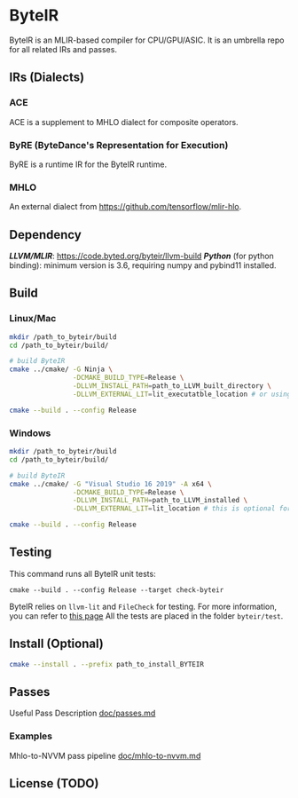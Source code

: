 # ByteIR

ByteIR is an MLIR-based compiler for CPU/GPU/ASIC.
It is an umbrella repo for all related IRs and passes.


## IRs (Dialects)

### ACE
ACE is a supplement to MHLO dialect for composite operators.

### ByRE (ByteDance's Representation for Execution)
ByRE is a runtime IR for the ByteIR runtime. 

### MHLO 
An external dialect from https://github.com/tensorflow/mlir-hlo.

## Dependency 
***LLVM/MLIR***: https://code.byted.org/byteir/llvm-build
***Python*** (for python binding): minimum version is 3.6, requiring numpy and pybind11 installed.

## Build
### Linux/Mac 
```bash
mkdir /path_to_byteir/build
cd /path_to_byteir/build/

# build ByteIR
cmake ../cmake/ -G Ninja \
                -DCMAKE_BUILD_TYPE=Release \
                -DLLVM_INSTALL_PATH=path_to_LLVM_built_directory \
                -DLLVM_EXTERNAL_LIT=lit_executatble_location # or using $(which lit), this is optional for external lit 

cmake --build . --config Release
```
### Windows 
```bash
mkdir /path_to_byteir/build
cd /path_to_byteir/build/

# build ByteIR
cmake ../cmake/ -G "Visual Studio 16 2019" -A x64 \
                -DCMAKE_BUILD_TYPE=Release \
                -DLLVM_INSTALL_PATH=path_to_LLVM_installed \
                -DLLVM_EXTERNAL_LIT=lit_location # this is optional for external lit 

cmake --build . --config Release
```

## Testing 
This command runs all ByteIR unit tests:
```
cmake --build . --config Release --target check-byteir
```
ByteIR relies on ```llvm-lit``` and ```FileCheck``` for testing.
For more information, you can refer to [this page](https://www.llvm.org/docs/CommandGuide/FileCheck.html)
All the tests are placed in the folder ```byteir/test```.

## Install (Optional)
```bash
cmake --install . --prefix path_to_install_BYTEIR
```

## Passes
Useful Pass Description [doc/passes.md](doc/passes.md)

### Examples
Mhlo-to-NVVM pass pipeline [doc/mhlo-to-nvvm.md](doc/mhlo-to-nvvm.md)



## License (TODO)

